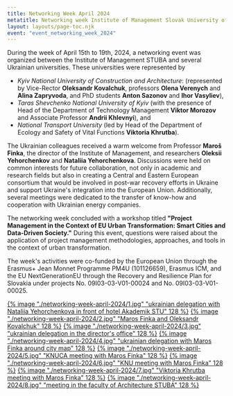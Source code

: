 ```yaml
---
title: Networking Week April 2024
metatitle: Networking week Institute of Management Slovak University of Technology in Bratislava with support of Spectra Centre of Excellence EU with Kyiv National University of Construction and Architecture and Taras Shevchenko National University of Kyiv
layout: layouts/page-toc.njk
event: "event_networking_week_2024"
---
```


During the week of April 15th to 19th, 2024, a networking event was organized between the Institute of Management STUBA and several Ukrainian universities. These universities were represented by

- _Kyiv National University of Construction and Architecture_: (represented by Vice-Rector **Oleksandr Kovalchuk**, professors **Olena Verenych** and **Alina Zapryvoda**, and PhD students **Anton Sazonov** and **Ihor Vasyliev**),
- _Taras Shevchenko National University of Kyiv_ (with the presence of Head of the Department of Technology Management **Viktor Morozov** and Associate Professor **Andrii Khlevnyi**), and
- _National Transport University_ (led by Head of the Department of Ecology and Safety of Vital Functions **Viktoria Khrutba**).

The Ukrainian colleagues received a warm welcome from Professor **Maroš Finka**, the director of the Institute of Management, and researchers **Oleksii Yehorchenkov** and **Nataliia Yehorchenkova**. Discussions were held on common interests for future collaboration, not only in academic and research fields but also in creating a Central and Eastern European consortium that would be involved in post-war recovery efforts in Ukraine and support Ukraine's integration into the European Union. Additionally, several meetings were dedicated to the transfer of know-how and cooperation with Ukrainian energy companies.

The networking week concluded with a workshop titled **"Project Management in the Context of EU Urban Transformation: Smart Cities and Data-Driven Society."** During this event, questions were raised about the application of project management methodologies, approaches, and tools in the context of urban transformation.

The week's activities were co-funded by the European Union through the Erasmus+ Jean Monnet Programme PM4U (101126659), Erasmus ICM, and the EU NextGenerationEU through the Recovery and Resilience Plan for Slovakia under projects No. 09I03-03-V01-00024 and No. 09I03-03-V01-00025.

<a href="/images/networking-week-april-2024/1.jpg" target="_blank">{% image "./networking-week-april-2024/1.jpg" "ukrainian delegation with Nataliia Yehorchenkova in front of hotel Akademik STU" 128 %}</a>
<a href="/images/networking-week-april-2024/2.jpg" target="_blank">{% image "./networking-week-april-2024/2.jpg" "Maros Finka and Oleksandr Kovalchuk" 128 %}</a>
<a href="/images/networking-week-april-2024/3.jpg" target="_blank">{% image "./networking-week-april-2024/3.jpg" "ukrainian delegation in the director's office" 128 %}</a>
<a href="/images/networking-week-april-2024/4.jpg" target="_blank">{% image "./networking-week-april-2024/4.jpg" "ukrainian delegation with Maros Finka around city map" 128 %}</a>
<a href="/images/networking-week-april-2024/5.jpg" target="_blank">{% image "./networking-week-april-2024/5.jpg" "KNUCA meeting with Maros Finka" 128 %}</a>
<a href="/images/networking-week-april-2024/6.jpg" target="_blank">{% image "./networking-week-april-2024/6.jpg" "KNU meeting with Maros Finka" 128 %}</a>
<a href="/images/networking-week-april-2024/7.jpg" target="_blank">{% image "./networking-week-april-2024/7.jpg" "Viktoria Khrutba meeting with Maros Finka" 128 %}</a>
<a href="/images/networking-week-april-2024/8.jpg" target="_blank">{% image "./networking-week-april-2024/8.jpg" "meeting in the faculty of Architecture STUBA" 128 %}</a>
